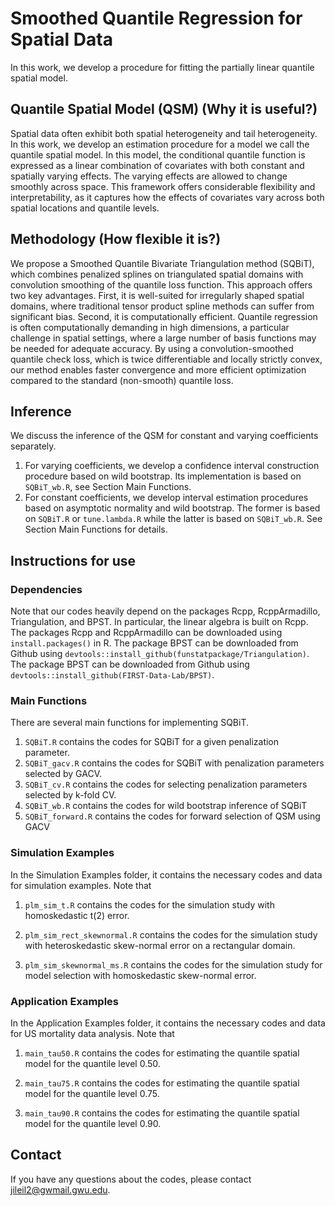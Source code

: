 # Smoothed Quantile Regression for Spatial Data

In this work, we develop a procedure for fitting the partially linear quantile spatial model.


## Quantile Spatial Model (QSM) (Why it is useful?)
Spatial data often exhibit both spatial heterogeneity and tail heterogeneity. In this work, we develop an estimation procedure for a model we call the quantile spatial model. In this model, the conditional quantile function is expressed as a linear combination of covariates with both constant and spatially varying effects. The varying effects are allowed to change smoothly across space. This framework offers considerable flexibility and interpretability, as it captures how the effects of covariates vary across both spatial locations and quantile levels.

## Methodology (How flexible it is?)
We propose a Smoothed Quantile Bivariate Triangulation method (SQBiT), which combines penalized splines on triangulated spatial domains with convolution smoothing of the quantile loss function. This approach offers two key advantages. First, it is well-suited for irregularly shaped spatial domains, where traditional tensor product spline methods can suffer from significant bias. Second, it is computationally efficient. Quantile regression is often computationally demanding in high dimensions, a particular challenge in spatial settings, where a large number of basis functions may be needed for adequate accuracy. By using a convolution-smoothed quantile check loss, which is twice differentiable and locally strictly convex, our method enables faster convergence and more efficient optimization compared to the standard (non-smooth) quantile loss.

## Inference

We discuss the inference of the QSM for constant and varying coefficients separately. 

1. For varying coefficients, we develop a confidence interval construction procedure based on wild bootstrap. Its implementation is based on `SQBiT_wb.R`, see Section Main Functions.
2. For constant coefficients, we develop interval estimation procedures based on asymptotic normality and wild bootstrap. The former is based on `SQBiT.R` or `tune.lambda.R` while the latter is based on `SQBiT_wb.R`. See Section Main Functions for details.

## Instructions for use

### Dependencies

Note that our codes heavily depend on the packages Rcpp, RcppArmadillo, Triangulation, and BPST. In particular, the linear algebra is built on Rcpp. The packages Rcpp and RcppArmadillo can be downloaded using `install.packages()` in R. The package BPST can be downloaded from Github using `devtools::install_github(funstatpackage/Triangulation)`. The package BPST can be downloaded from Github using `devtools::install_github(FIRST-Data-Lab/BPST)`.

### Main Functions

There are several main functions for implementing SQBiT. 

1. `SQBiT.R` contains the codes for SQBiT for a given penalization parameter.
2. `SQBiT_gacv.R` contains the codes for SQBiT with penalization parameters selected by GACV.
3. `SQBiT_cv.R` contains the codes for selecting penalization parameters selected by k-fold CV.
4. `SQBiT_wb.R` contains the codes for wild bootstrap inference of SQBiT
5. `SQBiT_forward.R` contains the codes for forward selection of QSM using GACV

### Simulation Examples

In the Simulation Examples folder, it contains the necessary codes and data for simulation examples. Note that

1. `plm_sim_t.R` contains the codes for the simulation study with homoskedastic t(2) error.

2. `plm_sim_rect_skewnormal.R` contains the codes for the simulation study with heteroskedastic skew-normal error on a rectangular domain.

3. `plm_sim_skewnormal_ms.R` contains the codes for the simulation study for model selection with homoskedastic skew-normal error.


### Application Examples

In the Application Examples folder, it contains the necessary codes and data for US mortality data analysis. Note that

1. `main_tau50.R` contains the codes for estimating the quantile spatial model for the quantile level 0.50.

2. `main_tau75.R` contains the codes for estimating the quantile spatial model for the quantile level 0.75.

3. `main_tau90.R` contains the codes for estimating the quantile spatial model for the quantile level 0.90.

## Contact
If you have any questions about the codes, please contact jileil2@gwmail.gwu.edu.
